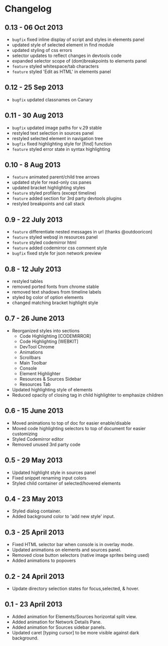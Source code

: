# Changelog

## 0.13 - 06 Oct 2013
* `bugfix` fixed inline display of script and styles in elements panel
* updated style of selected element in find module
* updated styling of css errors
* selector updates to reflect changes in devtools code
* expanded selector scope of (dom)breakpoints to elements panel
* `feature` styled whitespace/tab characters
* `feature` styled 'Edit as HTML' in elements panel

## 0.12 - 25 Sep 2013
* `bugfix` updated classnames on Canary 

## 0.11 - 30 Aug 2013
* `bugfix` updated image paths for v.29 stable
* restyled text selection in sources panel
* restyled selected element in navigation tree
* `bugfix` fixed highlighting style for [find] function
* `feature` styled error state in syntax highlighting

## 0.10 - 8 Aug 2013
* `feature` animated parent/child tree arrows
* updated style for read-only css panes
* updated bracket highlighting styles
* `feature` styled profilers (except timeline)
* `feature` added section for 3rd party devtools plugins
* restyled breakpoints and call stack 

## 0.9 - 22 July 2013
* `feature` differentiate nested messages in url (thanks @outdooricon)
* `feature` styled websql in resources panel
* `feature` styled codemirror html
* `feature` added codemirror css comment style 
* `bugfix` fixed style for json network preview

## 0.8 - 12 July 2013
* restyled tables
* removed ported fonts from chrome stable
* removed text shadows from timeline labels
* styled bg color of option elements
* changed matching bracket highlight style

## 0.7 - 26 June 2013
* Reorganized styles into sections
  * Code Highlighting [CODEMIRROR]
  * Code Highlighting [WEBKIT]
  * DevTool Chrome
  * Animations
  * Scrollbars
  * Main Toolbar
  * Console
  * Element Highlighter
  * Resources & Sources Sidebar
  * Resources Tab
* Updated highlighting style of elements
* Reduced opacity of closing tag in child highlighter to emphasize children

## 0.6 - 15 June 2013
* Moved animations to top of doc for easier enable/disable
* Moved code highlighting selectors to top of document for easier customizing
* Styled Codemirror editor
* Removed unused 3rd party code

## 0.5 - 29 May 2013
* Updated highlight style in sources panel
* Fixed snippet renaming input colors
* Styled child container of selected/hovered elements

## 0.4 - 23 May 2013
* Styled dialog container.
* Added background color to 'add new style' input.

## 0.3 - 25 April 2013
* Fixed HTML selector bar when console is in overlay mode.
* Updated animations on elements and sources panel.
* Removed close button selectors (native image sprites being used)
* Added animations to popovers

## 0.2 - 24 April 2013
* Update directory selection states for focus,selected, & hover.

## 0.1 - 23 April 2013
* Added animation for Elements/Sources horizontal split view.
* Added animation for Network Details Pane.
* Added animation for Sources sidebar panels.
* Updated caret [typing cursor] to be more visible against dark background.
